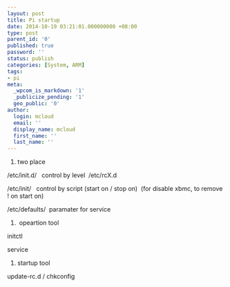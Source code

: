 ```yaml
---
layout: post
title: Pi startup
date: 2014-10-19 03:21:01.000000000 +08:00
type: post
parent_id: '0'
published: true
password: ''
status: publish
categories: [System, ARM]
tags:
- pi
meta:
  _wpcom_is_markdown: '1'
  _publicize_pending: '1'
  geo_public: '0'
author:
  login: mcloud
  email: ''
  display_name: mcloud
  first_name: ''
  last_name: ''
---
```

<ol>
<li>two place</li>
</ol>
<p>/etc/init.d/   control by level  /etc/rcX.d</p>
<p>/etc/init/   control by script (start on / stop on)  (for disable xbmc, to remove ! on start on)</p>
<p>/etc/defaults/  paramater for service</p>
<ol>
<li> opeartion tool</li>
</ol>
<p>initctl</p>
<p>service</p>
<ol>
<li>startup tool</li>
</ol>
<p>update-rc.d / chkconfig</p>
